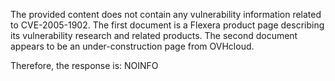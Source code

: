 The provided content does not contain any vulnerability information related to CVE-2005-1902. The first document is a Flexera product page describing its vulnerability research and related products. The second document appears to be an under-construction page from OVHcloud.

Therefore, the response is:
NOINFO